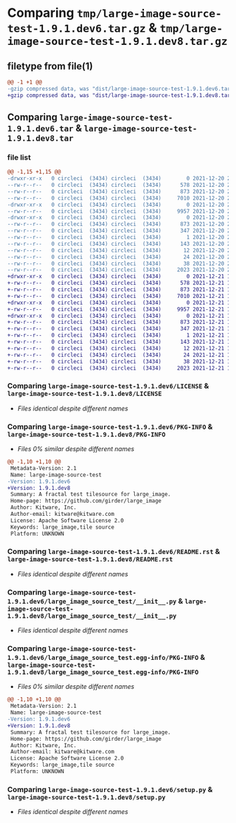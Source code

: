 # Comparing `tmp/large-image-source-test-1.9.1.dev6.tar.gz` & `tmp/large-image-source-test-1.9.1.dev8.tar.gz`

## filetype from file(1)

```diff
@@ -1 +1 @@
-gzip compressed data, was "dist/large-image-source-test-1.9.1.dev6.tar", last modified: Mon Dec 20 21:02:16 2021, max compression
+gzip compressed data, was "dist/large-image-source-test-1.9.1.dev8.tar", last modified: Tue Dec 21 17:38:27 2021, max compression
```

## Comparing `large-image-source-test-1.9.1.dev6.tar` & `large-image-source-test-1.9.1.dev8.tar`

### file list

```diff
@@ -1,15 +1,15 @@
-drwxr-xr-x   0 circleci  (3434) circleci  (3434)        0 2021-12-20 21:02:16.000000 large-image-source-test-1.9.1.dev6/
--rw-r--r--   0 circleci  (3434) circleci  (3434)      578 2021-12-20 21:02:16.000000 large-image-source-test-1.9.1.dev6/LICENSE
--rw-r--r--   0 circleci  (3434) circleci  (3434)      873 2021-12-20 21:02:16.000000 large-image-source-test-1.9.1.dev6/PKG-INFO
--rw-r--r--   0 circleci  (3434) circleci  (3434)     7010 2021-12-20 21:02:16.000000 large-image-source-test-1.9.1.dev6/README.rst
-drwxr-xr-x   0 circleci  (3434) circleci  (3434)        0 2021-12-20 21:02:16.000000 large-image-source-test-1.9.1.dev6/large_image_source_test/
--rw-r--r--   0 circleci  (3434) circleci  (3434)     9957 2021-12-20 21:00:58.000000 large-image-source-test-1.9.1.dev6/large_image_source_test/__init__.py
-drwxr-xr-x   0 circleci  (3434) circleci  (3434)        0 2021-12-20 21:02:16.000000 large-image-source-test-1.9.1.dev6/large_image_source_test.egg-info/
--rw-r--r--   0 circleci  (3434) circleci  (3434)      873 2021-12-20 21:02:16.000000 large-image-source-test-1.9.1.dev6/large_image_source_test.egg-info/PKG-INFO
--rw-r--r--   0 circleci  (3434) circleci  (3434)      347 2021-12-20 21:02:16.000000 large-image-source-test-1.9.1.dev6/large_image_source_test.egg-info/SOURCES.txt
--rw-r--r--   0 circleci  (3434) circleci  (3434)        1 2021-12-20 21:02:16.000000 large-image-source-test-1.9.1.dev6/large_image_source_test.egg-info/dependency_links.txt
--rw-r--r--   0 circleci  (3434) circleci  (3434)      143 2021-12-20 21:02:16.000000 large-image-source-test-1.9.1.dev6/large_image_source_test.egg-info/entry_points.txt
--rw-r--r--   0 circleci  (3434) circleci  (3434)       12 2021-12-20 21:02:16.000000 large-image-source-test-1.9.1.dev6/large_image_source_test.egg-info/requires.txt
--rw-r--r--   0 circleci  (3434) circleci  (3434)       24 2021-12-20 21:02:16.000000 large-image-source-test-1.9.1.dev6/large_image_source_test.egg-info/top_level.txt
--rw-r--r--   0 circleci  (3434) circleci  (3434)       38 2021-12-20 21:02:16.000000 large-image-source-test-1.9.1.dev6/setup.cfg
--rw-r--r--   0 circleci  (3434) circleci  (3434)     2023 2021-12-20 21:00:58.000000 large-image-source-test-1.9.1.dev6/setup.py
+drwxr-xr-x   0 circleci  (3434) circleci  (3434)        0 2021-12-21 17:38:27.000000 large-image-source-test-1.9.1.dev8/
+-rw-r--r--   0 circleci  (3434) circleci  (3434)      578 2021-12-21 17:38:27.000000 large-image-source-test-1.9.1.dev8/LICENSE
+-rw-r--r--   0 circleci  (3434) circleci  (3434)      873 2021-12-21 17:38:27.000000 large-image-source-test-1.9.1.dev8/PKG-INFO
+-rw-r--r--   0 circleci  (3434) circleci  (3434)     7010 2021-12-21 17:38:27.000000 large-image-source-test-1.9.1.dev8/README.rst
+drwxr-xr-x   0 circleci  (3434) circleci  (3434)        0 2021-12-21 17:38:27.000000 large-image-source-test-1.9.1.dev8/large_image_source_test/
+-rw-r--r--   0 circleci  (3434) circleci  (3434)     9957 2021-12-21 17:36:53.000000 large-image-source-test-1.9.1.dev8/large_image_source_test/__init__.py
+drwxr-xr-x   0 circleci  (3434) circleci  (3434)        0 2021-12-21 17:38:27.000000 large-image-source-test-1.9.1.dev8/large_image_source_test.egg-info/
+-rw-r--r--   0 circleci  (3434) circleci  (3434)      873 2021-12-21 17:38:27.000000 large-image-source-test-1.9.1.dev8/large_image_source_test.egg-info/PKG-INFO
+-rw-r--r--   0 circleci  (3434) circleci  (3434)      347 2021-12-21 17:38:27.000000 large-image-source-test-1.9.1.dev8/large_image_source_test.egg-info/SOURCES.txt
+-rw-r--r--   0 circleci  (3434) circleci  (3434)        1 2021-12-21 17:38:27.000000 large-image-source-test-1.9.1.dev8/large_image_source_test.egg-info/dependency_links.txt
+-rw-r--r--   0 circleci  (3434) circleci  (3434)      143 2021-12-21 17:38:27.000000 large-image-source-test-1.9.1.dev8/large_image_source_test.egg-info/entry_points.txt
+-rw-r--r--   0 circleci  (3434) circleci  (3434)       12 2021-12-21 17:38:27.000000 large-image-source-test-1.9.1.dev8/large_image_source_test.egg-info/requires.txt
+-rw-r--r--   0 circleci  (3434) circleci  (3434)       24 2021-12-21 17:38:27.000000 large-image-source-test-1.9.1.dev8/large_image_source_test.egg-info/top_level.txt
+-rw-r--r--   0 circleci  (3434) circleci  (3434)       38 2021-12-21 17:38:27.000000 large-image-source-test-1.9.1.dev8/setup.cfg
+-rw-r--r--   0 circleci  (3434) circleci  (3434)     2023 2021-12-21 17:36:53.000000 large-image-source-test-1.9.1.dev8/setup.py
```

### Comparing `large-image-source-test-1.9.1.dev6/LICENSE` & `large-image-source-test-1.9.1.dev8/LICENSE`

 * *Files identical despite different names*

### Comparing `large-image-source-test-1.9.1.dev6/PKG-INFO` & `large-image-source-test-1.9.1.dev8/PKG-INFO`

 * *Files 0% similar despite different names*

```diff
@@ -1,10 +1,10 @@
 Metadata-Version: 2.1
 Name: large-image-source-test
-Version: 1.9.1.dev6
+Version: 1.9.1.dev8
 Summary: A fractal test tilesource for large_image.
 Home-page: https://github.com/girder/large_image
 Author: Kitware, Inc.
 Author-email: kitware@kitware.com
 License: Apache Software License 2.0
 Keywords: large_image,tile source
 Platform: UNKNOWN
```

### Comparing `large-image-source-test-1.9.1.dev6/README.rst` & `large-image-source-test-1.9.1.dev8/README.rst`

 * *Files identical despite different names*

### Comparing `large-image-source-test-1.9.1.dev6/large_image_source_test/__init__.py` & `large-image-source-test-1.9.1.dev8/large_image_source_test/__init__.py`

 * *Files identical despite different names*

### Comparing `large-image-source-test-1.9.1.dev6/large_image_source_test.egg-info/PKG-INFO` & `large-image-source-test-1.9.1.dev8/large_image_source_test.egg-info/PKG-INFO`

 * *Files 0% similar despite different names*

```diff
@@ -1,10 +1,10 @@
 Metadata-Version: 2.1
 Name: large-image-source-test
-Version: 1.9.1.dev6
+Version: 1.9.1.dev8
 Summary: A fractal test tilesource for large_image.
 Home-page: https://github.com/girder/large_image
 Author: Kitware, Inc.
 Author-email: kitware@kitware.com
 License: Apache Software License 2.0
 Keywords: large_image,tile source
 Platform: UNKNOWN
```

### Comparing `large-image-source-test-1.9.1.dev6/setup.py` & `large-image-source-test-1.9.1.dev8/setup.py`

 * *Files identical despite different names*

